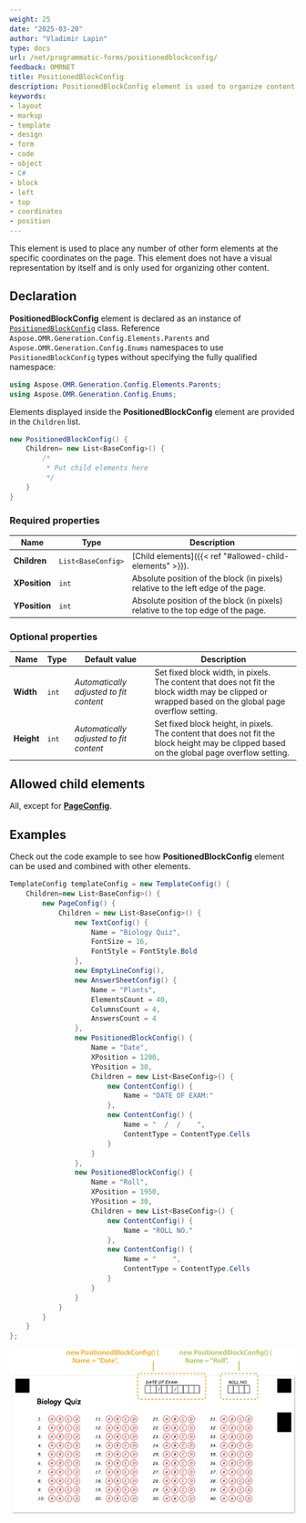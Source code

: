 ```yaml
---
weight: 25
date: "2025-03-20"
author: "Vladimir Lapin"
type: docs
url: /net/programmatic-forms/positionedblockconfig/
feedback: OMRNET
title: PositionedBlockConfig
description: PositionedBlockConfig element is used to organize content within containers.
keywords:
- layout
- markup
- template
- design
- form
- code
- object
- C#
- block
- left
- top
- coordinates
- position
---
```


This element is used to place any number of other form elements at the specific coordinates on the page. This element does not have a visual representation by itself and is only used for organizing other content.

## Declaration

**PositionedBlockConfig** element is declared as an instance of [`PositionedBlockConfig`](https://reference.aspose.com/omr/net/aspose.omr.generation.config.elements.parents/positionedblockconfig/) class. Reference `Aspose.OMR.Generation.Config.Elements.Parents` and `Aspose.OMR.Generation.Config.Enums` namespaces to use `PositionedBlockConfig` types without specifying the fully qualified namespace:

```csharp
using Aspose.OMR.Generation.Config.Elements.Parents;
using Aspose.OMR.Generation.Config.Enums;
```

Elements displayed inside the **PositionedBlockConfig** element are provided in the `Children` list.

```csharp
new PositionedBlockConfig() {
	Children= new List<BaseConfig>() {
		/*
		 * Put child elements here
		 */
	}
}
```

### Required properties

Name | Type | Description
---- | ---- | -----------
**Children** | `List<BaseConfig>` | [Child elements]({{< ref "#allowed-child-elements" >}}).
**XPosition** | `int` | Absolute position of the block (in pixels) relative to the left edge of the page.
**YPosition** | `int` | Absolute position of the block (in pixels) relative to the top edge of the page.

### Optional properties

Name | Type | Default value | Description
---- | ---- | ------------- | -----------
**Width** | `int` | _Automatically adjusted to fit content_ | Set fixed block width, in pixels.<br />The content that does not fit the block width may be clipped or wrapped based on the global page overflow setting.
**Height** | `int` | _Automatically adjusted to fit content_ | Set fixed block height, in pixels.<br />The content that does not fit the block height may be clipped based on the global page overflow setting.

## Allowed child elements

All, except for [**PageConfig**](/omr/net/programmatic-forms/pageconfig/).

## **Examples**

Check out the code example to see how **PositionedBlockConfig** element can be used and combined with other elements.

```csharp
TemplateConfig templateConfig = new TemplateConfig() {
	Children=new List<BaseConfig>() {
		new PageConfig() {
			Children = new List<BaseConfig>() {
				new TextConfig() {
					Name = "Biology Quiz",
					FontSize = 16,
					FontStyle = FontStyle.Bold
				},
				new EmptyLineConfig(),
				new AnswerSheetConfig() {
					Name = "Plants",
					ElementsCount = 40,
					ColumnsCount = 4,
					AnswersCount = 4
				},
				new PositionedBlockConfig() {
					Name = "Date",
					XPosition = 1200,
					YPosition = 30,
					Children = new List<BaseConfig>() {
						new ContentConfig() {
							Name = "DATE OF EXAM:"
						},
						new ContentConfig() {
							Name = "  /  /    ",
							ContentType = ContentType.Cells
						}
					}
				},
				new PositionedBlockConfig() {
					Name = "Roll",
					XPosition = 1950,
					YPosition = 30,
					Children = new List<BaseConfig>() {
						new ContentConfig() {
							Name = "ROLL NO."
						},
						new ContentConfig() {
							Name = "    ",
							ContentType = ContentType.Cells
						}
					}
				}
			}
		}
	}
};
```

![Add content to form header with absolutely positioned blocks](positioned_block_csharp.png)
